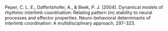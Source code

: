 
Peper, C. L. E., Daffertshofer, A., & Beek, P. J. (2004). Dynamical models of rhythmic interlimb coordination: Relating pattern (in) stability to neural processes and effector properties. Neuro-behavioral determinants of interlimb coordination: A multidisciplinary approach, 297-323.